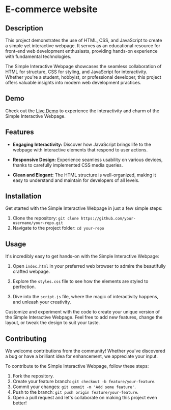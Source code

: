 # E-commerce website


## Description

This project demonstrates the use of HTML, CSS, and JavaScript to create a simple yet interactive webpage. It serves as an educational resource for front-end web development enthusiasts, providing hands-on experience with fundamental technologies.

The Simple Interactive Webpage showcases the seamless collaboration of HTML for structure, CSS for styling, and JavaScript for interactivity. Whether you're a student, hobbyist, or professional developer, this project offers valuable insights into modern web development practices.



## Demo

Check out the [Live Demo](https://www.linkedin.com/posts/niharika-rindhe-a9086b217_webdevelopment-ecommercewebsite-zara-activity-7073603947826991104-ybG6?utm_source=share&utm_medium=member_desktop) to experience the interactivity and charm of the Simple Interactive Webpage.

## Features

- **Engaging Interactivity:** Discover how JavaScript brings life to the webpage with interactive elements that respond to user actions.

- **Responsive Design:** Experience seamless usability on various devices, thanks to carefully implemented CSS media queries.

- **Clean and Elegant:** The HTML structure is well-organized, making it easy to understand and maintain for developers of all levels.

## Installation

Get started with the Simple Interactive Webpage in just a few simple steps:

1. Clone the repository: `git clone https://github.com/your-username/your-repo.git`
2. Navigate to the project folder: `cd your-repo`

## Usage

It's incredibly easy to get hands-on with the Simple Interactive Webpage:

1. Open `index.html` in your preferred web browser to admire the beautifully crafted webpage.

2. Explore the `styles.css` file to see how the elements are styled to perfection.

3. Dive into the `script.js` file, where the magic of interactivity happens, and unleash your creativity.

Customize and experiment with the code to create your unique version of the Simple Interactive Webpage. Feel free to add new features, change the layout, or tweak the design to suit your taste.

## Contributing

We welcome contributions from the community! Whether you've discovered a bug or have a brilliant idea for enhancement, we appreciate your input.

To contribute to the Simple Interactive Webpage, follow these steps:

1. Fork the repository.
2. Create your feature branch: `git checkout -b feature/your-feature`.
3. Commit your changes: `git commit -m 'Add some feature'`.
4. Push to the branch: `git push origin feature/your-feature`.
5. Open a pull request and let's collaborate on making this project even better!
